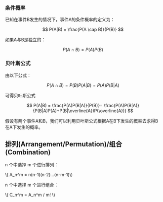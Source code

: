 ### 条件概率

已知在事件B发生的情况下，事件A的条件概率的定义为：

$$ P(A|B) = \frac{P(A \cap B)}{P(B)} $$

如果A与B是独立的：

$$ P(A \cap B) = P(A)P(B) $$

### 贝叶斯公式

由以下公式：

$$ P(A \cap B) = P(B)P(A|B) = P(A)P(B|A) $$

可得贝叶斯公式

$$
P(A|B) = \frac{P(A)P(B|A)}{P(B)}= \frac{P(A)P(B|A)}{P(B|A)P(A)+P(B|\overline{A})P(\overline{A})}
$$

假设有两个事件A和B，我们可以利用贝叶斯公式根据A在B下发生的概率去求得B在A下发生的概率。

## 排列(Arrangement/Permutation)/组合(Combination)

n 个中选择 m 个进行排列：

\\( A_n^m  = n(n-1)(n-2)...(n-m-1)\\)

n 个中选择 m 个进行组合：

\\( C_n^m = A_n^m / m! \\)
